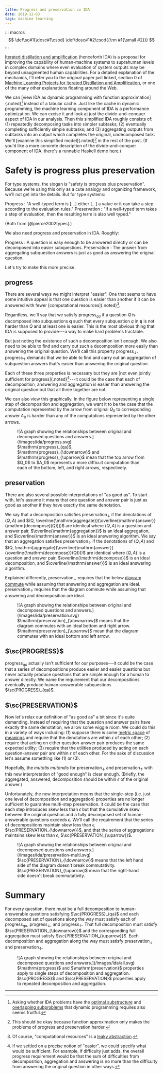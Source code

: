 ```yaml
---
title: Progress and preservation in IDA
date: 2019-12-03
tags: machine learning
---
```


::: macros
$$
\def\sc#1{\dosc#1\csod}
\def\dosc#1#2\csod{{\rm #1{\small #2}}}
$$
:::

[Iterated distillation and amplification](https://arxiv.org/pdf/1810.08575.pdf) (henceforth IDA) is a proposal for improving the capability of human-machine systems to suprahuman levels in complex domains where even evaluation of system outputs may be beyond unaugmented human capabilities. For a detailed explanation of the mechanics, I'll refer you to the original paper just linked, section 0 of [Machine Learning Projects for Iterated Distillation and Amplification](https://owainevans.github.io/pdfs/evans_ida_projects.pdf), or one of the many other explanations floating around the Web. 

We can [view IDA as dynamic programming with function approximation]{.noted}[^substructure] instead of a tabular cache. Just like the cache in dynamic programming, the machine learning component of IDA is a performance optimization. We can excise it and look at just the divide-and-conquer aspect of IDA in our analysis. Then this simplified IDA roughly consists of: (1) repeatedly decomposing tasks into simpler subtasks; (2) eventually completing sufficiently simple subtasks; and (3) aggregating outputs from subtasks into an output which completes the original, undecomposed task. We'll [examine this simplified model]{.noted}[^simple] in the rest of the post. (If you'd like a more concrete description of the divide-and-conquer component of IDA, there's a runnable Haskell demo [here](https://github.com/colehaus/ida-schemes).)

[^simple]: This should be okay because function approximation only makes the problems of progress and preservation harder.
[^substructure]: Asking whether IDA problems have the [optimal substructure](https://en.wikipedia.org/wiki/Optimal_substructure) and [overlapping subproblems](https://en.wikipedia.org/wiki/Overlapping_subproblems) that dynamic programming requires also seems fruitful.

# Safety is progress plus preservation

For type systems, the slogan is "safety is progress plus preservation". Because we're using this only as a cute analogy and organizing framework, we'll not get into the details. But for type systems:

Progress
:   "A well-typed term is [...] either [...] a value or it can take a step according to the evaluation rules."
Preservation
:   "If a well-typed term takes a step of evaluation, then the resulting term is also well typed." 

(Both from [@pierce2002types].)

We also need progress and preservation in IDA. Roughly:

Progress
:   A question is easy enough to be answered directly or can be decomposed into easier subquestions.
Preservation
:   The answer from aggregating subquestion answers is just as good as answering the original question.

Let's try to make this more precise.

<!--more-->

## $\mathrm{progress}$

There are several ways we might interpret "easier". One that seems to have some intuitive appeal is that one question is easier than another if it can be answered with fewer [computational resources]{.noted}[^compute]. 

[^compute]: Of course, "computational resources" is a [leaky abstraction](https://en.wikipedia.org/wiki/Leaky_abstraction).

Regardless, we'll say that we satisfy $\mathrm{progress}_{qa}$ if a question $Q$ is decomposed into subquestions $\mathbf{q}$ such that every subquestion $q$ in $\mathbf{q}$ is not harder than $Q$ and at least one is easier. This is the most obvious thing that IDA is supposed to provide---a way to make hard problems tractable. 

But just noting the existence of such a decomposition isn't enough. We also need to be able to find and carry out such a decomposition more easily than answering the original question. We'll call this property $\mathrm{progress}_{\downarrow}$. $\mathrm{progress}_{\uparrow}$ demands that we be able to find and carry out an aggregation of subquestion answers that's easier than answering the original question. 

Each of these three properties is necessary but they are [not even jointly sufficient for progress]{.noted}[^sufficient]---it could be the case that each of decomposition, answering and aggregation is easier than answering the original question but that all three together are not.

[^sufficient]: If we settled on a precise notion of "easier", we could specify what would be sufficient. For example, if difficulty just adds, the overall $\mathrm{progress}$ requirement would be that the sum of difficulties from decomposition, aggregation and answering is no more than the difficulty from answering the original question in other ways.

We can also view this graphically. In the figure below representing a single step of decomposition and aggregation, we want it to be the case that the computation represented by the arrow from original $Q_0$ to corresponding answer $A_0$ is harder than any of the computations represented by the other arrows.

<figure>
![A graph showing the relationships between original and decomposed questions and answers.](/images/ida/progress.svg)
<figcaption>$\mathrm{progress}_{qa}$, $\mathrm{progress}_{\downarrow}$ and $\mathrm{progress}_{\uparrow}$ mean that the top arrow from $Q_0$ to $A_0$ represents a more difficult computation than each of the bottom, left, and right arrows, respectively.</figcaption>
</figure>

## $\mathrm{preservation}$

There are also several possible interpretations of "as good as". To start with, let's assume it means that one question and answer pair is just as good as another if they have exactly the same denotation. 

We say that a decomposition satisfies $\mathrm{preservation_{\downarrow}}$ if the denotations of $(Q, A)$ and $(Q, \overline{\mathrm{aggregate}}(\overline{\mathrm{answer}}(\mathrm{decompose}(Q))))$ are identical where $(Q, A)$ is a question and answer pair, $\overline{\mathrm{aggregation}}$ is an ideal aggregation, and $\overline{\mathrm{answer}}$ is an ideal answering algorithm. We say that an aggregation satisfies $\mathrm{preservation_{\uparrow}}$ if the denotations of $(Q, A)$ and $(Q, \mathrm{aggregate}(\overline{\mathrm{answer}}(\overline{\mathrm{decompose}}(Q))))$ are identical where $(Q, A)$ is a question and answer pair, $\overline{\mathrm{decompose}}$ is an ideal decomposition, and $\overline{\mathrm{answer}}$ is an ideal answering algorithm. 

Explained differently, $\mathrm{preservation_{\downarrow}}$ requires that the below [diagram commute](https://en.wikipedia.org/wiki/Commutative_diagram) while assuming that answering and aggregation are ideal. $\mathrm{preservation_{\uparrow}}$ requires that the diagram commute while assuming that answering and decomposition are ideal.

<figure>
![A graph showing the relationships between original and decomposed questions and answers.](/images/ida/preservation.svg)
<figcaption>$\mathrm{preservation}_{\downarrow}$ means that the diagram commutes with an ideal bottom and right arrow. $\mathrm{preservation}_{\uparrow}$ mean that the diagram commutes with an ideal bottom and left arrow.</figcaption>
</figure>

## $\sc{PROGRESS}$

$\mathrm{progress}_{qa}$ actually isn't sufficient for our purposes---it could be the case that a series of decompositions produce easier and easier questions but never actually produce questions that are simple enough for a human to answer directly. We name the requirement that our decompositions eventually produce human-answerable subquestions $\sc{PROGRESS}_{qa}$.

## $\sc{PRESERVATION}$

Now let's relax our definition of "as good as" a bit since it's quite demanding. Instead of requiring that the question and answer pairs have exactly the same denotation, we allow some wiggle room. We could do this in a variety of ways including: (1) suppose there is some [metric space](https://en.wikipedia.org/wiki/Metric_space) of [meanings](https://en.wikipedia.org/wiki/Word2vec) and require that the denotations are within $\epsilon$ of each other; (2) require that acting on either question-answer pair produces the same expected utility; (3) require that the utilities produced by acting on each question-answer pair are within $\epsilon$ of each other. For the sake of discussion let's assume something like (1) or (3).

Hopefully, the *mutatis mutandis* for $\mathrm{preservation_{\downarrow}}$ and $\mathrm{preservation_{\uparrow}}$ with this new interpretation of "good enough" is clear enough. (Briefly, the aggregated, answered, decomposition should be within $\epsilon$ of the original answer.)

Unfortunately, the new interpretation means that the single-step (i.e. just one level of decomposition and aggregation) properties are no longer sufficient to guarantee multi-step preservation. It could be the case that each step introduces skew less than $\epsilon$ but that the cumulative skew between the original question and a fully decomposed set of human-answerable questions exceeds $\epsilon$. We'll call the requirement that the series of decompositions maintain skew less than $\epsilon$, $\sc{PRESERVATION_{\downarrow}}$, and that the series of aggregations maintains skew less than $\epsilon$, $\sc{PRESERVATION_{\uparrow}}$.

<figure>
![A graph showing the relationships between original and decomposed questions and answers.](/images/ida/preservation-multi.svg)
<figcaption>$\sc{PRESERVATION}_{\downarrow}$ means that the left hand side of the diagram doesn't break commutativity. $\sc{PRESERVATION}_{\uparrow}$ mean that the right-hand side doesn't break commutativity.</figcaption>
</figure>

# Summary

For every question, there must be a full decomposition to human-answerable questions satisfying $\sc{PROGRESS}_{qa}$ and each decomposed set of questions along the way must satisfy each of $\mathrm{progress}_{qa}$, $\mathrm{progress}_{\downarrow}$, and $\mathrm{progress}_{\uparrow}$. That full decomposition must satisfy $\sc{PRESERVATION_{\downarrow}}$ and the corresponding full aggregation must satisfy $\sc{PRESERVATION_{\uparrow}}$. Each decomposition and aggregation along the way must satisfy $\mathrm{preservation_{\downarrow}}$ and $\mathrm{preservation_{\uparrow}}$.

<figure>
![A graph showing the relationships between original and decomposed questions and answers.](/images/ida/all.svg)
<figcaption>$\mathrm{progress}$ and $\mathrm{preservation}$ properties apply to single steps of decomposition and aggregation. $\sc{PROGRESS}$ and $\sc{PRESERVATION}$ properties apply to repeated decomposition and aggregation.</figcaption>
</figure>

<hr class="references">

